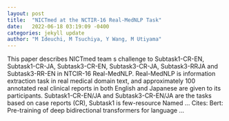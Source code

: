 ```yaml
---
layout: post
title:  "NICTmed at the NCTIR-16 Real-MedNLP Task"
date:   2022-06-18 03:19:09 -0400
categories: jekyll update
author: "M Ideuchi, M Tsuchiya, Y Wang, M Utiyama"
---
```

This paper describes NICTmed team s challenge to Subtask1-CR-EN, Subtask1-CR-JA, Subtask3-CR-EN, Subtask3-CR-JA, Subtask3-RRJA and Subtask3-RR-EN in NTCIR-16 Real-MedNLP. Real-MedNLP is information extraction task in real medical domain text, and approximately 100 annotated real clinical reports in both English and Japanese are given to its participants. Subtask1-CR-EN/JA and Subtask3-CR-EN/JA are the tasks based on case reports (CR), Subtask1 is few-resource Named …
Cites: ‪Bert: Pre-training of deep bidirectional transformers for language …‬  